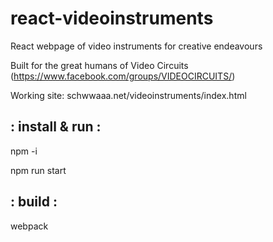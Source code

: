 # react-videoinstruments
React webpage of video instruments for creative endeavours

Built for the great humans of Video Circuits (https://www.facebook.com/groups/VIDEOCIRCUITS/)

Working site: schwwaaa.net/videoinstruments/index.html

: install & run :
------------------
npm -i

npm run start

: build :
------------------
webpack
